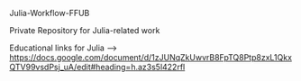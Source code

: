 Julia-Workflow-FFUB

Private Repository for Julia-related work

Educational links for Julia --> https://docs.google.com/document/d/1zJUNqZkUwvrB8FpTQ8Ptp8zxL1QkxQTV99vsdPsj_uA/edit#heading=h.az3s5l422rfl
